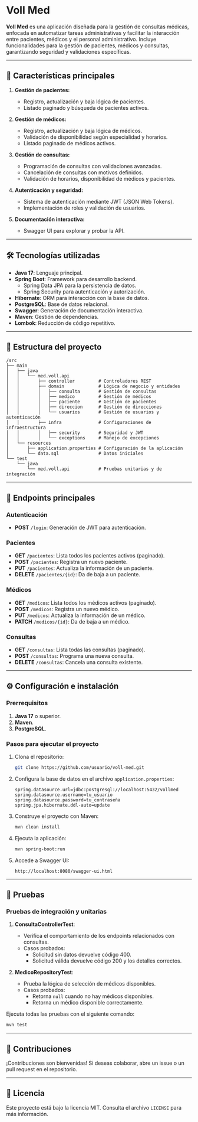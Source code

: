 # Voll Med

**Voll Med** es una aplicación diseñada para la gestión de consultas médicas, enfocada en automatizar tareas administrativas y facilitar la interacción entre pacientes, médicos y el personal administrativo. Incluye funcionalidades para la gestión de pacientes, médicos y consultas, garantizando seguridad y validaciones específicas.

---

## 🚀 Características principales

1. **Gestión de pacientes:**
   - Registro, actualización y baja lógica de pacientes.
   - Listado paginado y búsqueda de pacientes activos.

2. **Gestión de médicos:**
   - Registro, actualización y baja lógica de médicos.
   - Validación de disponibilidad según especialidad y horarios.
   - Listado paginado de médicos activos.

3. **Gestión de consultas:**
   - Programación de consultas con validaciones avanzadas.
   - Cancelación de consultas con motivos definidos.
   - Validación de horarios, disponibilidad de médicos y pacientes.

4. **Autenticación y seguridad:**
   - Sistema de autenticación mediante JWT (JSON Web Tokens).
   - Implementación de roles y validación de usuarios.

5. **Documentación interactiva:**
   - Swagger UI para explorar y probar la API.

---

## 🛠️ Tecnologías utilizadas

- **Java 17**: Lenguaje principal.
- **Spring Boot**: Framework para desarrollo backend.
  - Spring Data JPA para la persistencia de datos.
  - Spring Security para autenticación y autorización.
- **Hibernate**: ORM para interacción con la base de datos.
- **PostgreSQL**: Base de datos relacional.
- **Swagger**: Generación de documentación interactiva.
- **Maven**: Gestión de dependencias.
- **Lombok**: Reducción de código repetitivo.

---

## 📂 Estructura del proyecto

```
/src
├── main
│   ├── java
│   │   └── med.voll.api
│   │       ├── controller         # Controladores REST
│   │       ├── domain             # Lógica de negocio y entidades
│   │       │   ├── consulta       # Gestión de consultas
│   │       │   ├── medico         # Gestión de médicos
│   │       │   ├── paciente       # Gestión de pacientes
│   │       │   ├── direccion      # Gestión de direcciones
│   │       │   └── usuarios       # Gestión de usuarios y autenticación
│   │       ├── infra              # Configuraciones de infraestructura
│   │       │   ├── security       # Seguridad y JWT
│   │       │   └── exceptions     # Manejo de excepciones
│   └── resources
│       ├── application.properties # Configuración de la aplicación
│       └── data.sql               # Datos iniciales
└── test
    └── java
        └── med.voll.api           # Pruebas unitarias y de integración
```

---

## 📖 Endpoints principales

### **Autenticación**
- **POST** `/login`: Generación de JWT para autenticación.

### **Pacientes**
- **GET** `/pacientes`: Lista todos los pacientes activos (paginado).
- **POST** `/pacientes`: Registra un nuevo paciente.
- **PUT** `/pacientes`: Actualiza la información de un paciente.
- **DELETE** `/pacientes/{id}`: Da de baja a un paciente.

### **Médicos**
- **GET** `/medicos`: Lista todos los médicos activos (paginado).
- **POST** `/medicos`: Registra un nuevo médico.
- **PUT** `/medicos`: Actualiza la información de un médico.
- **PATCH** `/medicos/{id}`: Da de baja a un médico.

### **Consultas**
- **GET** `/consultas`: Lista todas las consultas (paginado).
- **POST** `/consultas`: Programa una nueva consulta.
- **DELETE** `/consultas`: Cancela una consulta existente.

---

## ⚙️ Configuración e instalación

### Prerrequisitos

1. **Java 17** o superior.
2. **Maven**.
3. **PostgreSQL**.

### Pasos para ejecutar el proyecto

1. Clona el repositorio:
   ```bash
   git clone https://github.com/usuario/voll-med.git
   ```

2. Configura la base de datos en el archivo `application.properties`:
   ```properties
   spring.datasource.url=jdbc:postgresql://localhost:5432/vollmed
   spring.datasource.username=tu_usuario
   spring.datasource.password=tu_contraseña
   spring.jpa.hibernate.ddl-auto=update
   ```

3. Construye el proyecto con Maven:
   ```bash
   mvn clean install
   ```

4. Ejecuta la aplicación:
   ```bash
   mvn spring-boot:run
   ```

5. Accede a Swagger UI:
   ```
   http://localhost:8080/swagger-ui.html
   ```

---

## 🧪 Pruebas

### **Pruebas de integración y unitarias**

1. **ConsultaControllerTest**:
   - Verifica el comportamiento de los endpoints relacionados con consultas.
   - Casos probados:
     - Solicitud sin datos devuelve código 400.
     - Solicitud válida devuelve código 200 y los detalles correctos.

2. **MedicoRepositoryTest**:
   - Prueba la lógica de selección de médicos disponibles.
   - Casos probados:
     - Retorna `null` cuando no hay médicos disponibles.
     - Retorna un médico disponible correctamente.

Ejecuta todas las pruebas con el siguiente comando:
```bash
mvn test
```

---

## 🤝 Contribuciones

¡Contribuciones son bienvenidas! Si deseas colaborar, abre un issue o un pull request en el repositorio.

---

## 📜 Licencia

Este proyecto está bajo la licencia MIT. Consulta el archivo `LICENSE` para más información.
